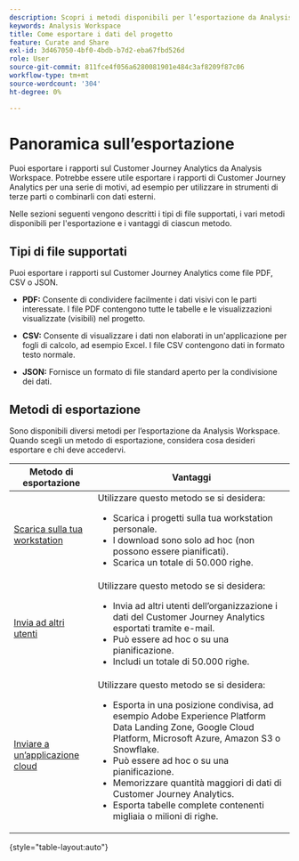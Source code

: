 ```yaml
---
description: Scopri i metodi disponibili per l’esportazione da Analysis Workspace.
keywords: Analysis Workspace
title: Come esportare i dati del progetto
feature: Curate and Share
exl-id: 3d467050-4bf0-4bdb-b7d2-eba67fbd526d
role: User
source-git-commit: 811fce4f056a6280081901e484c3af8209f87c06
workflow-type: tm+mt
source-wordcount: '304'
ht-degree: 0%

---
```


# Panoramica sull’esportazione

Puoi esportare i rapporti sul Customer Journey Analytics da Analysis Workspace. Potrebbe essere utile esportare i rapporti di Customer Journey Analytics per una serie di motivi, ad esempio per utilizzare in strumenti di terze parti o combinarli con dati esterni.

Nelle sezioni seguenti vengono descritti i tipi di file supportati, i vari metodi disponibili per l&#39;esportazione e i vantaggi di ciascun metodo.

## Tipi di file supportati

Puoi esportare i rapporti sul Customer Journey Analytics come file PDF, CSV o JSON.

* **PDF:** Consente di condividere facilmente i dati visivi con le parti interessate. I file PDF contengono tutte le tabelle e le visualizzazioni visualizzate (visibili) nel progetto.

* **CSV:** Consente di visualizzare i dati non elaborati in un&#39;applicazione per fogli di calcolo, ad esempio Excel. I file CSV contengono dati in formato testo normale.

* **JSON:** Fornisce un formato di file standard aperto per la condivisione dei dati.

## Metodi di esportazione

Sono disponibili diversi metodi per l’esportazione da Analysis Workspace. Quando scegli un metodo di esportazione, considera cosa desideri esportare e chi deve accedervi.

| Metodo di esportazione | Vantaggi |
|---------|----------|
| [Scarica sulla tua workstation](/help/analysis-workspace/export/download-send.md) | Utilizzare questo metodo se si desidera: <ul><li>Scarica i progetti sulla tua workstation personale.</li><li>I download sono solo ad hoc (non possono essere pianificati).</li> <li>Scarica un totale di 50.000 righe.</li> <!--true? Are there 2 different options to download to your workstation?--> <!-- is this emailing it? --> |
| [Invia ad altri utenti](/help/analysis-workspace/export/t-schedule-report.md) | Utilizzare questo metodo se si desidera: <ul><li>Invia ad altri utenti dell’organizzazione i dati del Customer Journey Analytics esportati tramite e-mail.</li><li>Può essere ad hoc o su una pianificazione.</li> <li>Includi un totale di 50.000 righe.</li> <!--true?--> |
| [Inviare a un’applicazione cloud](/help/analysis-workspace/export/export-cloud.md) | Utilizzare questo metodo se si desidera: <ul><li>Esporta in una posizione condivisa, ad esempio Adobe Experience Platform Data Landing Zone, Google Cloud Platform, Microsoft Azure, Amazon S3 o Snowflake.</li><li>Può essere ad hoc o su una pianificazione.</li><li>Memorizzare quantità maggiori di dati di Customer Journey Analytics.</li><li>Esporta tabelle complete contenenti migliaia o milioni di righe.<!-- What other things? Wiki talks about things that aren't even possible in Data Warehouse. What are they? --> </li> |

{style="table-layout:auto"}
